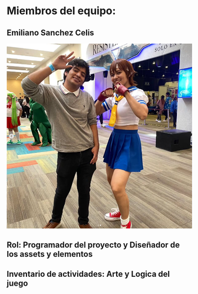 # Miembros del equipo:

## Emiliano Sanchez Celis
![Imagen](ASSETS/Emi_Photo.PNG)
## Rol: Programador del proyecto y Diseñador de los assets y elementos

## Inventario de actividades: Arte y Logica del juego 


